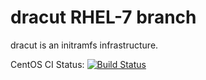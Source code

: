 # dracut RHEL-7 branch

dracut is an initramfs infrastructure.

CentOS CI Status: [![Build Status](https://ci.centos.org/buildStatus/icon?job=dracut-pr-build)](https://ci.centos.org/job/dracut-pr-build/)
